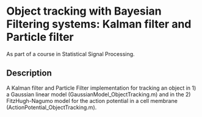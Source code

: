 # Object tracking with Bayesian Filtering systems: Kalman filter and Particle filter

As part of a course in Statistical Signal Processing.

## Description
A Kalman filter and Particle Filter implementation for tracking an object in 1) a Gaussian linear model (GaussianModel_ObjectTracking.m) and in the 2) FitzHugh-Nagumo model for the action potential in a cell membrane (ActionPotential_ObjectTracking.m).





